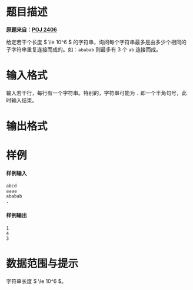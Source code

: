 
# 题目描述

**原题来自：[POJ 2406](http://poj.org/problem?id=2406)**

给定若干个长度 $ \le 10^6 $ 的字符串，询问每个字符串最多是由多少个相同的子字符串重复连接而成的。如：`ababab` 则最多有 $3$ 个 `ab` 连接而成。

# 输入格式

输入若干行，每行有一个字符串。特别的，字符串可能为 `.` 即一个半角句号，此时输入结束。

# 输出格式



# 样例

#### 样例输入
```plain
abcd
aaaa
ababab
.
```
#### 样例输出
```plain
1
4
3
```

# 数据范围与提示

字符串长度 $ \le 10^6 $。

